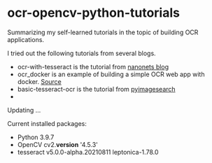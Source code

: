 # ocr-opencv-python-tutorials
Summarizing my self-learned tutorials in the topic of building OCR applications.

I tried out the following tutorials from several blogs. 

- ocr-with-tesseract is the tutorial from [nanonets blog](https://nanonets.com/blog/.) 
- ocr_docker is an example of building a simple OCR web app with docker. [Source](https://github.com/ricktorzynski/ocr-tesseract-docker/blob/master/README.md)
- basic-tesseract-ocr is the tutorial from [pyimagesearch](https://www.pyimagesearch.com/2021/08/23/your-first-ocr-project-with-tesseract-and-python/)
-
Updating ...


Current installed packages:

- Python 3.9.7
- OpenCV cv2.__version__  '4.5.3'
- tesseract v5.0.0-alpha.20210811 leptonica-1.78.0



